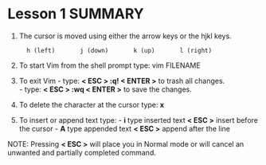  # Lesson 1 SUMMARY


1. The cursor is moved using either the arrow keys or the hjkl keys.

         h (left)       j (down)       k (up)       l (right)

2. To start Vim from the shell prompt type:  vim FILENAME <ENTER>

3. To exit Vim
         - type: **< ESC > :q! < ENTER >** to trash all changes.   
         - type: **< ESC > :wq < ENTER >** to save the changes.

4. To delete the character at the cursor type:  **x**

5. To insert or append text type:
         - **i**   type inserted text   **< ESC >**         insert before the cursor
         - **A**   type appended text   **< ESC >**         append after the line

NOTE: Pressing **< ESC >** will place you in Normal mode or will cancel an unwanted and partially completed command.
